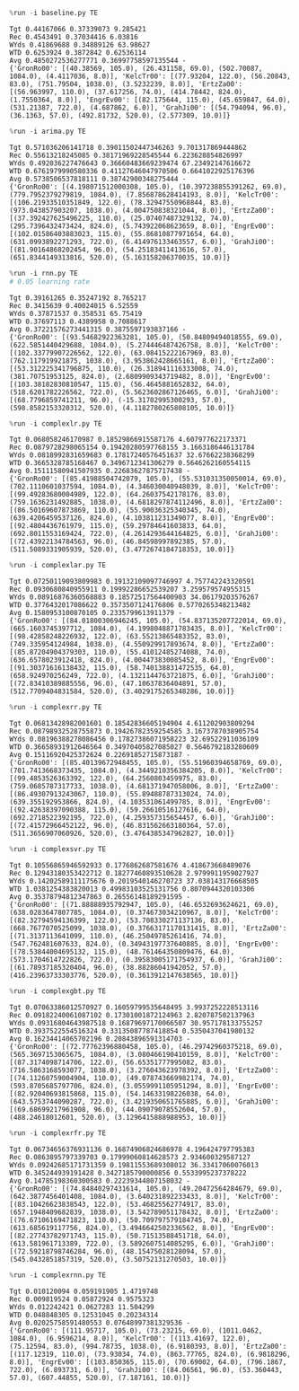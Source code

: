 

```python
%run -i baseline.py TE
```

    Tgt 0.44167066 0.37339073 9.285421
    Rec 0.4543491 0.37034416 6.03816
    WYds 0.41869688 0.34889126 63.98627
    WTD 0.6253924 0.3872842 0.62536114
    Avg 0.4850272536277771 0.36997758597135544 -
    {'GronRo00': [(40.38569, 105.0), (26.431158, 69.0), (502.70087, 1084.0), (4.4117036, 8.0)], 'KelcTr00': [(77.93204, 122.0), (56.20843, 83.0), (751.79504, 1038.0), (3.5232239, 8.0)], 'ErtzZa00': [(56.963997, 110.0), (37.617256, 74.0), (414.78442, 824.0), (1.7550364, 8.0)], 'EngrEv00': [(82.175644, 115.0), (45.659847, 64.0), (531.21387, 722.0), (4.687862, 6.0)], 'GrahJi00': [(54.794094, 96.0), (36.1363, 57.0), (492.81732, 520.0), (2.577309, 10.0)]}



```python
%run -i arima.py TE
```

    Tgt 0.571036206141718 0.39011502447346263 9.701317869444862
    Rec 0.55613218245085 0.38171969228545544 6.223628854826997
    WYds 0.492036227476643 0.36660483669239474 67.23492147616672
    WTD 0.6761979990580336 0.41127646047970506 0.6641022925176396
    Avg 0.5738506537818111 0.38742900348275444 -
    {'GronRo00': [(4.198071512000308, 105.0), (10.397238855391262, 69.0), (779.7952379279819, 1084.0), (7.856878628414193, 8.0)], 'KelcTr00': [(106.21933510351849, 122.0), (78.32947550968844, 83.0), (973.043857903207, 1038.0), (4.004750838321044, 8.0)], 'ErtzZa00': [(37.392427625496225, 110.0), (25.07407487329132, 74.0), (295.7396432473424, 824.0), (5.743922068623659, 8.0)], 'EngrEv00': [(102.01586403883023, 115.0), (55.86810877971654, 64.0), (631.0993892271293, 722.0), (6.414976133463557, 6.0)], 'GrahJi00': [(81.90164868202454, 96.0), (54.25183411413616, 57.0), (651.8344149313816, 520.0), (5.163158206370035, 10.0)]}



```python
%run -i rnn.py TE
# 0.05 learning rate
```

    Tgt 0.39161265 0.35247192 8.765217
    Rec 0.3415639 0.40024015 6.52559
    WYds 0.37871537 0.358531 65.75419
    WTD 0.37697113 0.4389958 0.7088617
    Avg 0.37221576273441315 0.3875597193837166 -
    {'GronRo00': [(93.54682922363281, 105.0), (50.84809494018555, 69.0), (622.5851440429688, 1084.0), (5.274446487426758, 8.0)], 'KelcTr00': [(102.33779907226562, 122.0), (63.08415222167969, 83.0), (762.117919921875, 1038.0), (3.953862428665161, 8.0)], 'ErtzZa00': [(53.312225341796875, 110.0), (26.318941116333008, 74.0), (381.70751953125, 824.0), (2.6809909343719482, 8.0)], 'EngrEv00': [(103.38182830810547, 115.0), (56.4645881652832, 64.0), (518.6201782226562, 722.0), (5.5623602867126465, 6.0)], 'GrahJi00': [(68.7796859741211, 96.0), (-15.31702995300293, 57.0), (598.8582153320312, 520.0), (4.1182780265808105, 10.0)]}



```python
%run -i complexlr.py TE
```

    Tgt 0.068058246170987 0.18529866915587176 4.607977622173371
    Rec 0.0879728298065154 0.19420280597768155 3.1663186446131784
    WYds 0.0818992831659683 0.17817240576451637 32.67662238368299
    WTD 0.3665328785168467 0.3496712341306279 0.5646262160554115
    Avg 0.15111580941507935 0.22683627875717438 -
    {'GronRo00': [(85.41988504742079, 105.0), (55.531031350050014, 69.0), (702.1110601037594, 1084.0), (4.346030040948039, 8.0)], 'KelcTr00': [(99.49283680004989, 122.0), (64.26037542178176, 83.0), (759.1636231492885, 1038.0), (4.6818297874112496, 8.0)], 'ErtzZa00': [(86.50169607873869, 110.0), (55.90036325340345, 74.0), (639.4206459537126, 824.0), (4.103811231349077, 8.0)], 'EngrEv00': [(92.4804436761979, 115.0), (59.29784641603833, 64.0), (692.8011553169424, 722.0), (4.2614293644164825, 6.0)], 'GrahJi00': [(72.43922134784563, 96.0), (46.84598997892385, 57.0), (511.5089331905939, 520.0), (3.4772674184718353, 10.0)]}



```python
%run -i complexlar.py TE
```

    Tgt 0.07250119093809983 0.19132109097746997 4.757742243320591
    Rec 0.0930680840955911 0.19992286652539207 3.259579574955315
    WYds 0.08916876360568883 0.18572517564400903 34.06179203576267
    WTD 0.3776432017086622 0.3573507124176806 0.5770265348213482
    Avg 0.1580953100870105 0.2335799613911379 -
    {'GronRo00': [(84.01800306946245, 105.0), (54.837135207722014, 69.0), (665.1603745397712, 1084.0), (4.1998048871783435, 8.0)], 'KelcTr00': [(98.42858248226932, 122.0), (63.55213865483352, 83.0), (749.335954124984, 1038.0), (4.550929917893674, 8.0)], 'ErtzZa00': [(85.87204904379303, 110.0), (55.41012485274088, 74.0), (636.6578023912418, 824.0), (4.004473830085452, 8.0)], 'EngrEv00': [(91.30371616138432, 115.0), (58.740138831472535, 64.0), (658.924970256249, 722.0), (4.1321144763721875, 6.0)], 'GrahJi00': [(72.83410389885556, 96.0), (47.10637836404891, 57.0), (512.7709404831584, 520.0), (3.4029175265348286, 10.0)]}



```python
%run -i complexrr.py TE
```

    Tgt 0.06813428982001601 0.18542836605194904 4.611202903809294
    Rec 0.08798932528755873 0.19426782359254585 3.1673787038905754
    WYds 0.08196388278086456 0.17827386071958223 32.69522911036109
    WTD 0.36658931912646564 0.34970405827085027 0.5646792183280609
    Avg 0.15116920425372624 0.22691852715873187 -
    {'GronRo00': [(85.40139672948455, 105.0), (55.51960394658769, 69.0), (701.7413668373435, 1084.0), (4.3449210356384205, 8.0)], 'KelcTr00': [(99.4853526363392, 122.0), (64.2560803459975, 83.0), (759.0685787317733, 1038.0), (4.681371947058006, 8.0)], 'ErtzZa00': [(86.49307913243067, 110.0), (55.89488787313024, 74.0), (639.355192953866, 824.0), (4.103531061499785, 8.0)], 'EngrEv00': [(92.42638397090388, 115.0), (59.26610516127616, 64.0), (692.2718522392195, 722.0), (4.259357315654457, 6.0)], 'GrahJi00': [(72.41572966452122, 96.0), (46.831562663180364, 57.0), (511.3656907060926, 520.0), (3.4764385347962827, 10.0)]}



```python
%run -i complexsvr.py TE
```

    Tgt 0.10556865946592933 0.1776862687581676 4.418673668489076
    Rec 0.12943180353422712 0.18277460893510628 2.9799911959027927
    WYds 0.14202589111175676 0.2019540146270723 37.038143176668505
    WTD 1.0381254383820013 0.49983103525131756 0.8070944320103306
    Avg 0.35378794812347863 0.26556148189291595 -
    {'GronRo00': [(71.88888935792947, 105.0), (46.6532693624621, 69.0), (638.0283647807785, 1084.0), (0.374673034210967, 8.0)], 'KelcTr00': [(82.32794594136399, 122.0), (53.708330271137136, 83.0), (668.7677070525099, 1038.0), (0.37663171170131415, 8.0)], 'ErtzZa00': [(71.3137113641099, 110.0), (46.25049785261416, 74.0), (547.762481607633, 824.0), (0.34943197737640885, 8.0)], 'EngrEv00': [(78.53844004695132, 115.0), (48.761464350809476, 64.0), (573.1704614722826, 722.0), (0.39583005171754937, 6.0)], 'GrahJi00': [(61.78937185320404, 96.0), (38.88286041942052, 57.0), (416.23963733303776, 520.0), (0.3613912147638565, 10.0)]}



```python
%run -i complexgbt.py TE
```

    Tgt 0.07063386012570927 0.16059799535648495 3.9937252228513116
    Rec 0.09182240061087102 0.17301001872124963 2.820787502137963
    WYds 0.09316804643987518 0.16879697170066507 30.957178133755257
    WTD 0.3937522554516324 0.33135087787418854 0.5350437041980132
    Avg 0.16234414065702196 0.20843896591314703 -
    {'GronRo00': [(72.77762396880458, 105.0), (46.29742960375218, 69.0), (565.3697153065675, 1084.0), (3.080466190410159, 8.0)], 'KelcTr00': [(87.3174098714706, 122.0), (56.65351777995082, 83.0), (716.5863168593077, 1038.0), (3.276043623978392, 8.0)], 'ErtzZa00': [(74.11260759004904, 110.0), (49.078743669982174, 74.0), (593.8705685797706, 824.0), (3.0559991105951294, 8.0)], 'EngrEv00': [(82.92040693815868, 115.0), (54.14633198226038, 64.0), (643.5753744090287, 722.0), (3.4219350651765885, 6.0)], 'GrahJi00': [(69.68699217961908, 96.0), (44.09079078552604, 57.0), (488.24618012601, 520.0), (3.1296415888988953, 10.0)]}



```python
%run -i complexrfr.py TE
```

    Tgt 0.06734656376931136 0.16874906824686978 4.196424797795383
    Rec 0.0863895797339703 0.17999060814628573 2.934600329587127
    WYds 0.09242685171731359 0.19811553689308012 36.33417060076013
    WTD 0.345244939191428 0.3427185790000856 0.5533995237378222
    Avg 0.14785198360300583 0.22239344807158032 -
    {'GronRo00': [(74.84840297431614, 105.0), (49.20472564284679, 69.0), (642.3877456401408, 1084.0), (3.640231892233433, 8.0)], 'KelcTr00': [(83.10426623838543, 122.0), (53.46825562774917, 83.0), (657.1948409682839, 1038.0), (3.542789051178432, 8.0)], 'ErtzZa00': [(76.67106169471823, 110.0), (50.709797579184745, 74.0), (613.685619117756, 824.0), (3.4946642502336562, 8.0)], 'EngrEv00': [(82.27743782971743, 115.0), (50.71513588451718, 64.0), (613.581961713389, 722.0), (3.5892607514085295, 6.0)], 'GrahJi00': [(72.59218798746284, 96.0), (48.15475028128094, 57.0), (545.0432851857319, 520.0), (3.50752131270503, 10.0)]}



```python
%run -i complexrnn.py TE
```

    Tgt 0.010120094 0.059191905 1.4719748
    Rec 0.009819524 0.05872924 0.9575323
    WYds 0.012242421 0.0627283 11.504299
    WTD 0.048848305 0.12531045 0.20234314
    Avg 0.02025758591480553 0.07648997381329536 -
    {'GronRo00': [(111.95717, 105.0), (73.23215, 69.0), (1011.0462, 1084.0), (6.9596214, 8.0)], 'KelcTr00': [(113.41697, 122.0), (75.12594, 83.0), (994.78735, 1038.0), (6.9180393, 8.0)], 'ErtzZa00': [(117.12319, 110.0), (73.93034, 74.0), (863.77765, 824.0), (6.9818296, 8.0)], 'EngrEv00': [(103.850365, 115.0), (70.69002, 64.0), (796.1867, 722.0), (6.893731, 6.0)], 'GrahJi00': [(84.06561, 96.0), (53.360443, 57.0), (607.44855, 520.0), (7.187161, 10.0)]}

